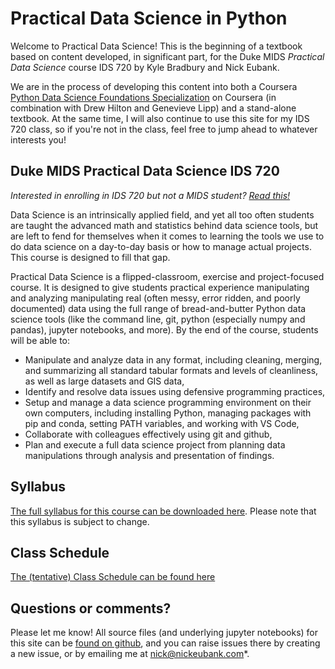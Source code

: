# Practical Data Science in Python

Welcome to Practical Data Science! This is the beginning of a textbook based on content developed, in significant part, for the Duke MIDS *Practical Data Science* course IDS 720 by Kyle Bradbury and Nick Eubank.

We are in the process of developing this content into both a Coursera [Python Data Science Foundations Specialization](https://www.coursera.org/specializations/python-data-science) on Coursera (in combination with Drew Hilton and Genevieve Lipp) and a stand-alone textbook. At the same time, I will also continue to use this site for my IDS 720 class, so if you're not in the class, feel free to jump ahead to whatever interests you!

## Duke MIDS Practical Data Science IDS 720

*Interested in enrolling in IDS 720 but not a MIDS student? [Read this!](ids720_specific/not_a_mids_student)*

Data Science is an intrinsically applied field, and yet all too often students are taught the advanced math and statistics behind data science tools, but are left to fend for themselves when it comes to learning the tools we use to do data science on a day-to-day basis or how to manage actual projects. This course is designed to fill that gap.

Practical Data Science is a flipped-classroom, exercise and project-focused course. It is designed to give students practical experience manipulating and analyzing manipulating real (often messy, error ridden, and poorly documented) data using the full range of bread-and-butter Python data science tools (like the command line, git, python (especially numpy and pandas), jupyter notebooks, and more). By the end of the course, students will be able to:

- Manipulate and analyze data in any format, including cleaning, merging, and summarizing all standard tabular formats and levels of cleanliness, as well as large datasets and GIS data,
- Identify and resolve data issues using defensive programming practices,
- Setup and manage a data science programming environment on their own computers, including installing Python, managing packages with pip and conda, setting PATH variables, and working with VS Code,
- Collaborate with colleagues effectively using git and github,
- Plan and execute a full data science project from planning data manipulations through analysis and presentation of findings.

## Syllabus

[The full syllabus for this course can be downloaded here](https://github.com/nickeubank/practicaldatascience/raw/master/syllabus/Syllabus_PracticalDataScience.pdf). Please note that this syllabus is subject to change.

## Class Schedule

[The (tentative) Class Schedule can be found here](ids720_specific/class_schedule.rst)

## Questions or comments?

Please let me know! All source files (and underlying jupyter notebooks) for this site can be [found on github](https://github.com/nickeubank/practicaldatascience_book), and you can raise issues there by creating a new issue, or by emailing me at [nick@nickeubank.com](mailto:nick@nickeubank.com)*.
